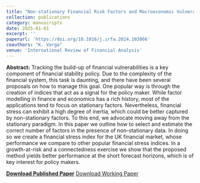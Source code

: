 ```yaml
---
title: "Non-stationary Financial Risk Factors and Macroeconomic Vulnerability for the UK"
collection: publications
category: manuscripts
date: 2025-01-01
excerpt: ''
paperurl: 'https://doi.org/10.1016/j.irfa.2024.103866'
coauthors: "K. Varga"
venue: 'International Review of Financial Analysis'
---
```

**Abstract:** Tracking the build-up of financial vulnerabilities is a key component of financial stability policy. Due to the complexity of the financial system, this task is daunting, and there have been several proposals on how to manage this goal. One popular way is through the creation of indices that act as a signal for the policy maker. While factor modelling in finance and economics has a rich history, most of the applications tend to focus on stationary factors. Nevertheless, financial stress can exhibit a high degree of inertia, which could be better captured by non-stationary factors. To this end, we advocate moving away from the stationary paradigm. In this paper we outline how to select and estimate the correct number of factors in the presence of non-stationary data. In doing so we create a financial stress index for the UK financial market, whose performance we compare to other popular financial stress indices. In a growth-at-risk and a connectedness exercise we show that the proposed method yields better performance at the short forecast horizons, which is of key interest for policy makers.

[**Download Published Paper**](https://doi.org/10.1016/j.irfa.2024.103866) [Download Working Paper](https://arxiv.org/abs/2404.01451)
